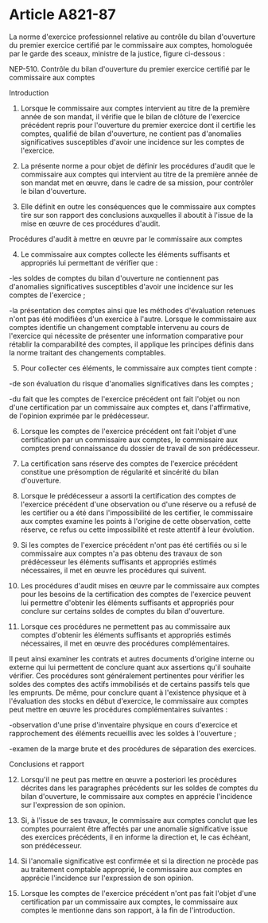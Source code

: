 # Article A821-87

La norme d'exercice professionnel relative au contrôle du bilan d'ouverture du premier exercice certifié par le commissaire aux comptes, homologuée par le garde des sceaux, ministre de la justice, figure ci-dessous :

NEP-510. Contrôle du bilan d'ouverture du premier exercice certifié par le commissaire aux comptes

Introduction

1. Lorsque le commissaire aux comptes intervient au titre de la première année de son mandat, il vérifie que le bilan de clôture de l'exercice précédent repris pour l'ouverture du premier exercice dont il certifie les comptes, qualifié de bilan d'ouverture, ne contient pas d'anomalies significatives susceptibles d'avoir une incidence sur les comptes de l'exercice.

1. La présente norme a pour objet de définir les procédures d'audit que le commissaire aux comptes qui intervient au titre de la première année de son mandat met en œuvre, dans le cadre de sa mission, pour contrôler le bilan d'ouverture.

1. Elle définit en outre les conséquences que le commissaire aux comptes tire sur son rapport des conclusions auxquelles il aboutit à l'issue de la mise en œuvre de ces procédures d'audit.

Procédures d'audit à mettre en œuvre par le commissaire aux comptes

4. Le commissaire aux comptes collecte les éléments suffisants et appropriés lui permettant de vérifier que :

-les soldes de comptes du bilan d'ouverture ne contiennent pas d'anomalies significatives susceptibles d'avoir une incidence sur les comptes de l'exercice ;

-la présentation des comptes ainsi que les méthodes d'évaluation retenues n'ont pas été modifiées d'un exercice à l'autre. Lorsque le commissaire aux comptes identifie un changement comptable intervenu au cours de l'exercice qui nécessite de présenter une information comparative pour rétablir la comparabilité des comptes, il applique les principes définis dans la norme traitant des changements comptables.

5. Pour collecter ces éléments, le commissaire aux comptes tient compte :

-de son évaluation du risque d'anomalies significatives dans les comptes ;

-du fait que les comptes de l'exercice précédent ont fait l'objet ou non d'une certification par un commissaire aux comptes et, dans l'affirmative, de l'opinion exprimée par le prédécesseur.

6. Lorsque les comptes de l'exercice précédent ont fait l'objet d'une certification par un commissaire aux comptes, le commissaire aux comptes prend connaissance du dossier de travail de son prédécesseur.

1. La certification sans réserve des comptes de l'exercice précédent constitue une présomption de régularité et sincérité du bilan d'ouverture.

1. Lorsque le prédécesseur a assorti la certification des comptes de l'exercice précédent d'une observation ou d'une réserve ou a refusé de les certifier ou a été dans l'impossibilité de les certifier, le commissaire aux comptes examine les points à l'origine de cette observation, cette réserve, ce refus ou cette impossibilité et reste attentif à leur évolution.

1. Si les comptes de l'exercice précédent n'ont pas été certifiés ou si le commissaire aux comptes n'a pas obtenu des travaux de son prédécesseur les éléments suffisants et appropriés estimés nécessaires, il met en œuvre les procédures qui suivent.

1. Les procédures d'audit mises en œuvre par le commissaire aux comptes pour les besoins de la certification des comptes de l'exercice peuvent lui permettre d'obtenir les éléments suffisants et appropriés pour conclure sur certains soldes de comptes du bilan d'ouverture.

1. Lorsque ces procédures ne permettent pas au commissaire aux comptes d'obtenir les éléments suffisants et appropriés estimés nécessaires, il met en œuvre des procédures complémentaires.

Il peut ainsi examiner les contrats et autres documents d'origine interne ou externe qui lui permettent de conclure quant aux assertions qu'il souhaite vérifier. Ces procédures sont généralement pertinentes pour vérifier les soldes des comptes des actifs immobilisés et de certains passifs tels que les emprunts. De même, pour conclure quant à l'existence physique et à l'évaluation des stocks en début d'exercice, le commissaire aux comptes peut mettre en œuvre les procédures complémentaires suivantes :

-observation d'une prise d'inventaire physique en cours d'exercice et rapprochement des éléments recueillis avec les soldes à l'ouverture ;

-examen de la marge brute et des procédures de séparation des exercices.

Conclusions et rapport

12. Lorsqu'il ne peut pas mettre en œuvre a posteriori les procédures décrites dans les paragraphes précédents sur les soldes de comptes du bilan d'ouverture, le commissaire aux comptes en apprécie l'incidence sur l'expression de son opinion.

01. Si, à l'issue de ses travaux, le commissaire aux comptes conclut que les comptes pourraient être affectés par une anomalie significative issue des exercices précédents, il en informe la direction et, le cas échéant, son prédécesseur.

01. Si l'anomalie significative est confirmée et si la direction ne procède pas au traitement comptable approprié, le commissaire aux comptes en apprécie l'incidence sur l'expression de son opinion.

01. Lorsque les comptes de l'exercice précédent n'ont pas fait l'objet d'une certification par un commissaire aux comptes, le commissaire aux comptes le mentionne dans son rapport, à la fin de l'introduction.
